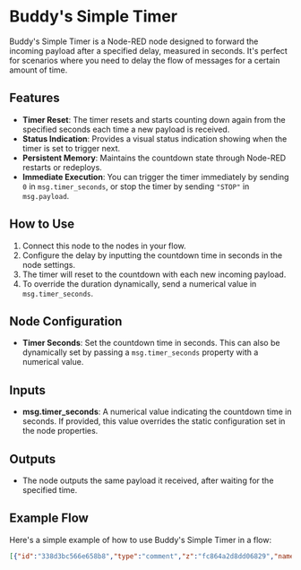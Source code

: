 
# Buddy's Simple Timer

Buddy's Simple Timer is a Node-RED node designed to forward the incoming payload after a specified delay, measured in seconds. It's perfect for scenarios where you need to delay the flow of messages for a certain amount of time.

## Features

- **Timer Reset**: The timer resets and starts counting down again from the specified seconds each time a new payload is received.
- **Status Indication**: Provides a visual status indication showing when the timer is set to trigger next.
- **Persistent Memory**: Maintains the countdown state through Node-RED restarts or redeploys.
- **Immediate Execution**: You can trigger the timer immediately by sending `0` in `msg.timer_seconds`, or stop the timer by sending `"STOP"` in `msg.payload`.

## How to Use

1. Connect this node to the nodes in your flow.
2. Configure the delay by inputting the countdown time in seconds in the node settings.
3. The timer will reset to the countdown with each new incoming payload.
4. To override the duration dynamically, send a numerical value in `msg.timer_seconds`.

## Node Configuration

- **Timer Seconds**: Set the countdown time in seconds. This can also be dynamically set by passing a `msg.timer_seconds` property with a numerical value.

## Inputs

- **msg.timer_seconds**: A numerical value indicating the countdown time in seconds. If provided, this value overrides the static configuration set in the node properties.

## Outputs

- The node outputs the same payload it received, after waiting for the specified time.

## Example Flow

Here's a simple example of how to use Buddy's Simple Timer in a flow:

```json
[{"id":"338d3bc566e658b8","type":"comment","z":"fc864a2d8dd06829","name":"10 second timer","info":"","x":620,"y":300,"wires":[]},{"id":"8ae5fc10d4f542e5","type":"buddys-simple-timer","z":"fc864a2d8dd06829","name":"","timer_seconds":"10","x":600,"y":360,"wires":[["eefd52c4c980ddf9"]]},{"id":"eefd52c4c980ddf9","type":"debug","z":"fc864a2d8dd06829","name":"debug 1","active":true,"tosidebar":true,"console":false,"tostatus":false,"complete":"true","targetType":"full","statusVal":"","statusType":"auto","x":800,"y":360,"wires":[]},{"id":"f5b7ab4366c08acd","type":"inject","z":"fc864a2d8dd06829","name":"","props":[{"p":"payload"}],"repeat":"","crontab":"","once":false,"onceDelay":0.1,"topic":"","payload":"STOP","payloadType":"str","x":390,"y":400,"wires":[["8ae5fc10d4f542e5"]]},{"id":"0bf6bb98c826c0c3","type":"inject","z":"fc864a2d8dd06829","name":"","props":[{"p":"payload"},{"p":"topic","vt":"str"}],"repeat":"","crontab":"","once":false,"onceDelay":0.1,"topic":"test","payload":"ON","payloadType":"str","x":390,"y":360,"wires":[["8ae5fc10d4f542e5"]]},{"id":"af3151c4a38e9d40","type":"inject","z":"fc864a2d8dd06829","name":"30 seconds","props":[{"p":"payload"},{"p":"msg.timer_seconds","v":"30","vt":"num"}],"repeat":"","crontab":"","once":false,"onceDelay":0.1,"topic":"","payload":"","payloadType":"date","x":370,"y":320,"wires":[["8ae5fc10d4f542e5"]]}]
```
